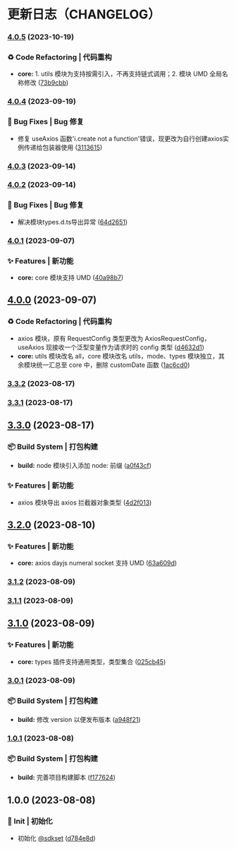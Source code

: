 # 更新日志（CHANGELOG）
### [4.0.5](https://github.com/True-Z/sdkset/compare/v4.0.4...v4.0.5) (2023-10-19)


### ♻️ Code Refactoring | 代码重构

* **core:** 1. utils 模块为支持按需引入，不再支持链式调用；2. 模块 UMD 全局名称修改 ([73b9cbb](https://github.com/True-Z/sdkset/commit/73b9cbb54a52f34536818eb40a50bc074e234cf4))

### [4.0.4](https://github.com/True-Z/sdkset-utils/compare/v4.0.3...v4.0.4) (2023-09-19)


### 🐛 Bug Fixes | Bug 修复

* 修复 useAxios  函数'i.create not a function'错误，现更改为自行创建axios实例传递给包装器使用 ([3113615](https://github.com/True-Z/sdkset-utils/commit/3113615a3e6633a67e9dd234977e5013af44b1cb))

### [4.0.3](https://github.com/True-Z/sdkset-utils/compare/v4.0.2...v4.0.3) (2023-09-14)

### [4.0.2](https://github.com/True-Z/sdkset-utils/compare/v4.0.1...v4.0.2) (2023-09-14)


### 🐛 Bug Fixes | Bug 修复

* 解决模块types.d.ts导出异常 ([64d2651](https://github.com/True-Z/sdkset-utils/commit/64d2651e5c24f88ea4e78d43b33e43d2e963eefc))

### [4.0.1](https://github.com/True-Z/sdkset-utils/compare/v4.0.0...v4.0.1) (2023-09-07)


### ✨ Features | 新功能

* **core:** core 模块支持 UMD ([40a98b7](https://github.com/True-Z/sdkset-utils/commit/40a98b798c8c3374feb9f730f86e74af7abed482))

## [4.0.0](https://github.com/True-Z/sdkset-utils/compare/v3.3.2...v4.0.0) (2023-09-07)


### ♻️ Code Refactoring | 代码重构

* axios 模块，原有 RequestConfig 类型更改为 AxiosRequestConfig，useAxios 现接收一个泛型变量作为请求时的 config 类型 ([d4632d1](https://github.com/True-Z/sdkset-utils/commit/d4632d1277b774bb6456c8e57aeb9605abf778c4))
* **core:** utils 模块改名 all，core 模块改名 utils，mode、types 模块独立，其余模块统一汇总至 core 中，删除 customDate 函数 ([1ac6cd0](https://github.com/True-Z/sdkset-utils/commit/1ac6cd0088a1e9c8eea74b369d77535de6c1cbde))

### [3.3.2](https://github.com/True-Z/sdkset-utils/compare/v3.3.1...v3.3.2) (2023-08-17)

### [3.3.1](https://github.com/True-Z/sdkset-utils/compare/v3.3.0...v3.3.1) (2023-08-17)

## [3.3.0](https://github.com/True-Z/sdkset-utils/compare/v3.2.0...v3.3.0) (2023-08-17)

### 📦‍ Build System | 打包构建

- **build:** node 模块引入添加 node: 前缀 ([a0f43cf](https://github.com/True-Z/sdkset-utils/commit/a0f43cf84a3adfbfc1058030aea9e41a92c5a88a))

### ✨ Features | 新功能

- axios 模块导出 axios 拦截器对象类型 ([4d2f013](https://github.com/True-Z/sdkset-utils/commit/4d2f01392d7e0fda797e44f226eedbf244292ea9))

## [3.2.0](https://github.com/True-Z/sdkset-utils/compare/v3.1.2...v3.2.0) (2023-08-10)

### ✨ Features | 新功能

- **core:** axios dayjs numeral socket 支持 UMD ([63a609d](https://github.com/True-Z/sdkset-utils/commit/63a609d5c691bcd72c5084fc47c6c60fdace9ad0))

### [3.1.2](https://github.com/True-Z/sdkset-utils/compare/v3.1.1...v3.1.2) (2023-08-09)

### [3.1.1](https://github.com/True-Z/sdkset-utils/compare/v3.1.0...v3.1.1) (2023-08-09)

## [3.1.0](https://github.com/True-Z/sdkset-utils/compare/v3.0.1...v3.1.0) (2023-08-09)

### ✨ Features | 新功能

- **core:** types 插件支持通用类型，类型集合 ([025cb45](https://github.com/True-Z/sdkset-utils/commit/025cb45b3b5c056fb2c5570577184ee3c50df1e2))

### [3.0.1](https://github.com/True-Z/sdkset-utils/compare/v1.0.1...v3.0.1) (2023-08-09)

### 📦‍ Build System | 打包构建

- **build:** 修改 version 以便发布版本 ([a948f21](https://github.com/True-Z/sdkset-utils/commit/a948f210b425c48de686a014e15135e70af3c58a))

### [1.0.1](https://github.com/True-Z/sdkset-utils/compare/v1.0.0...v1.0.1) (2023-08-08)

### 📦‍ Build System | 打包构建

- **build:** 完善项目构建脚本 ([f177624](https://github.com/True-Z/sdkset-utils/commit/f17762483fa8b02c76765b94813390748edbdd48))

## 1.0.0 (2023-08-08)

### 🎉 Init | 初始化

- 初始化 [@sdkset](https://github.com/True-Z/sdkset-utils) ([d784e8d](https://github.com/True-Z/sdkset-utils/commit/d784e8d62a6308a5bcf74522fb44bb03a8261317))
